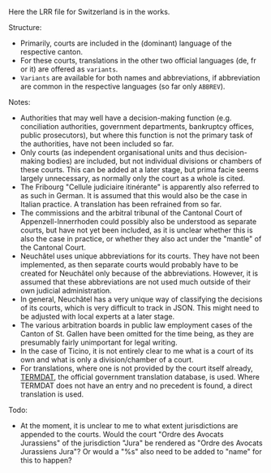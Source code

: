 Here the LRR file for Switzerland is in the works.

Structure:
* Primarily, courts are included in the (dominant) language of the respective canton.
* For these courts, translations in the other two official languages (de, fr or it) are offered as `variants`.
* `Variants` are available for both names and abbreviations, if abbreviation are common in the respective languages (so far only `ABBREV`).

Notes:
* Authorities that may well have a decision-making function (e.g. conciliation authorities, government departments, bankruptcy offices, public prosecutors), but where this function is not the primary task of the authorities, have not been included so far.
* Only courts (as independent organisational units and thus decision-making bodies) are included, but not individual divisions or chambers of these courts. This can be added at a later stage, but prima facie seems largely unnecessary, as normally only the court as a whole is cited.
* The Fribourg "Cellule judiciaire itinérante" is apparently also referred to as such in German. It is assumed that this would also be the case in Italian practice. A translation has been refrained from so far.
* The commissions and the arbitral tribunal of the Cantonal Court of Appenzell-Innerrhoden could possibly also be understood as separate courts, but have not yet been included, as it is unclear whether this is also the case in practice, or whether they also act under the "mantle" of the Cantonal Court.
* Neuchâtel uses unique abbreviations for its courts. They have not been implemented, as then separate courts would probably have to be created for Neuchâtel only because of the abbreviations. However, it is assumed that these abbreviations are not used much outside of their own judicial administration.
* In general, Neuchâtel has a very unique way of classifying the decisions of its courts, which is very difficult to track in JSON. This might need to be adjusted with local experts at a later stage.
* The various arbitration boards in public law employment cases of the Canton of St. Gallen have been omitted for the time being, as they are presumably fairly unimportant for legal writing.
* In the case of Ticino, it is not entirely clear to me what is a court of its own and what is only a division/chamber of a court.
* For translations, where one is not provided by the court itself already, [TERMDAT](https://www.termdat.bk.admin.ch/Search/Search), the official government translation database, is used. Where TERMDAT does not have an entry and no precedent is found, a direct translation is used.

Todo:
* At the moment, it is unclear to me to what extent jurisdictions are appended to the courts. Would the court "Ordre des Avocats Jurassiens" of the jurisdiction "Jura" be rendered as "Ordre des Avocats Jurassiens Jura"? Or would a "%s" also need to be added to "name" for this to happen?
